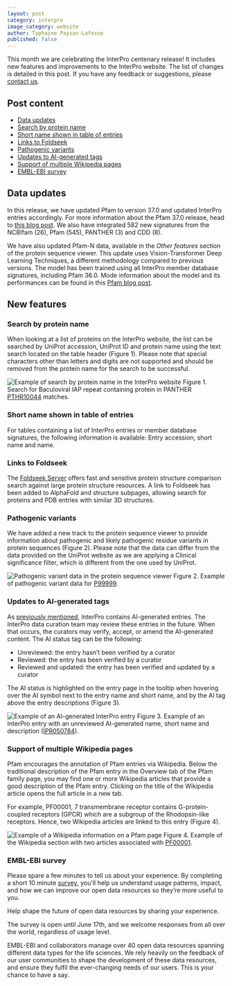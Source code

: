 ```yaml
---
layout: post
category: interpro
image_category: website
author: Typhaine Paysan-Lafosse
published: false
---
```

This month we are celebrating the InterPro centenary release! It includes new features and improvements to the InterPro website. The list of changes is detailed in this post. If you have any feedback or suggestions, please [contact us](https://www.ebi.ac.uk/support/interpro).

## Post content
- [Data updates](#data-updates)
- [Search by protein name](#search-by-protein-name)
- [Short name shown in table of entries](#short-name-shown-in-table-of-entries)
- [Links to Foldseek](#links-to-foldseek)
- [Pathogenic variants](#pathogenic-variants)
- [Updates to AI-generated tags](#updates-to-ai-generated-tags)
- [Support of multiple Wikipedia pages](#support-of-multiple-wikipedia-pages)
- [EMBL-EBI survey](#embl-ebi-survey)

## Data updates
In this release, we have updated Pfam to version 37.0 and updated InterPro entries accordingly. For more information about the Pfam 37.0 release, head to [this blog post](https://xfam.wordpress.com/2024/06/06/pfam-37-0-release/).
We also have integrated 582 new signatures from the NCBIfam (26), Pfam (545), PANTHER (3) and CDD (8).

We have also updated Pfam-N data, available in the _Other features_ section of the protein sequence viewer. This update uses Vision-Transformer Deep Learning Techniques, a different methodology compared to previous versions. The model has been trained using all InterPro member database signatures, including Pfam 36.0. Mode information about the model and its performances can be found in this [Pfam blog post](http://xfam.wordpress.com/2024/05/31/pfam-n-version-3-enhancing-pfam-coverage-of-uniprot-with-computer-vision-deep-learning-techniques/).

## New features
### Search by protein name
When looking at a list of proteins on the InterPro website, the list can be searched by UniProt accession, UniProt ID and protein name using the text search located on the table header (Figure 1). Please note that special characters other than letters and digits are not supported and should be removed from the protein name for the search to be successful.

![Example of search by protein name in the InterPro website]({{site.baseurl}}/assets/media/images/posts/interpro_100_name_search.png)
Figure 1. Search for Baculoviral IAP repeat containing protein in PANTHER [PTHR10044](https://www.ebi.ac.uk/interpro/entry/integrated/panther/PTHR10044/protein/reviewed/?search=Baculoviral%20IAP%20repeat%20containing%20protein#table) matches.

### Short name shown in table of entries
For tables containing a list of InterPro entries or member database signatures, the following information is available: Entry accession, short name and name.

### Links to Foldseek
The [Foldseek Server](https://search.foldseek.com/search) offers fast and sensitive protein structure comparison search against large protein structure resources. A link to Foldseek has been added to AlphaFold and structure subpages, allowing search for proteins and PDB entries with similar 3D structures.

### Pathogenic variants
We have added a new track to the protein sequence viewer to provide information about pathogenic and likely pathogenic residue variants in protein sequences (Figure 2). Please note that the data can differ from the data provided on the UniProt website as we are applying a Clinical significance filter, which is different from the one used by UniProt. 

![Pathogenic variant data in the protein sequence viewer]({{site.baseurl}}/assets/media/images/posts/interpro_100_variant.png)
Figure 2. Example of pathogenic variant data for [P99999](https://www.ebi.ac.uk/interpro/protein/UniProt/P99999/).

### Updates to AI-generated tags
As [previously mentioned](https://proteinswebteam.github.io/interpro-blog/2024/04/03/InterPro-99.0-updates/), InterPro contains AI-generated entries. The InterPro data curation team may review these entries in the future. When that occurs, the curators may verify, accept, or amend the AI-generated content. The AI status tag can be the following:
- Unreviewed: the entry hasn’t been verified by a curator
- Reviewed: the entry has been verified by a curator
- Reviewed and updated: the entry has been verified and updated by a curator

The AI status is highlighted on the entry page in the tooltip when hovering over the AI symbol next to the entry name and short name, and by the AI tag above the entry descriptions (Figure 3).

![Example of an AI-generated InterPro entry]({{site.baseurl}}/assets/media/images/posts/interpro_100_ai_tag.png)
Figure 3. Example of an InterPro entry with an unreviewed AI-generated name, short name and description ([IPR050784](https://www.ebi.ac.uk/interpro/entry/InterPro/IPR050784/)).

### Support of multiple Wikipedia pages
Pfam encourages the annotation of Pfam entries via Wikipedia. Below the traditional description of the Pfam entry in the Overview tab of the Pfam family page, you may find one or more Wikipedia articles that provide a good description of the Pfam entry. Clicking on the title of the Wikipedia article opens the full article in a new tab.

For example, PF00001, 7 transmembrane receptor contains G-protein-coupled receptors (GPCR) which are a subgroup of the Rhodopsin-like receptors. Hence, two Wikipedia articles are linked to this entry (Figure 4).

![Example of a Wikipedia information on a Pfam page]({{site.baseurl}}/assets/media/images/posts/interpro_100_wikipedia.png)
Figure 4. Example of the Wikipedia section with two articles associated with [PF00001](https://www.ebi.ac.uk/interpro/entry/pfam/PF00001/).

### EMBL-EBI survey
Please spare a few minutes to tell us about your experience. By completing a short 10 minute [survey](https://www.surveymonkey.com/r/HJKYKTT?channel=[webpage]), you'll help us understand usage patterns, impact, and how we can improve our open data resources so they’re more useful to you. 

Help shape the future of open data resources by sharing your experience.

The survey is open until June 17th, and we welcome responses from all over the world, regardless of usage level. 

EMBL-EBI and collaborators manage over 40 open data resources spanning different data types for the life sciences. We rely heavily on the feedback of our user communities to shape the development of these data resources, and ensure they fulfil the ever-changing needs of our users. This is your chance to have a say.
